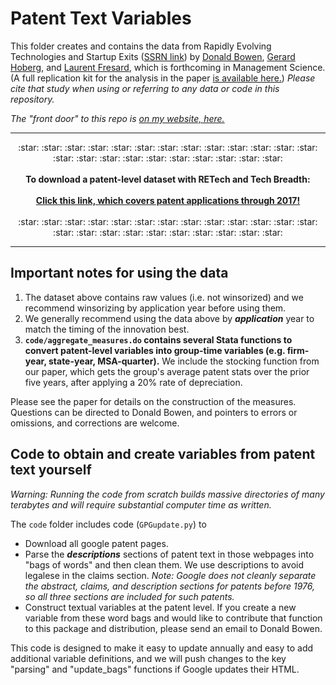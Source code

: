 # Patent Text Variables

This folder creates and contains the data from Rapidly Evolving Technologies and Startup Exits ([SSRN link](https://papers.ssrn.com/sol3/papers.cfm?abstract_id=3245839)) by [Donald Bowen](https://bowen.finance), [Gerard Hoberg](http://www-bcf.usc.edu/~hoberg/), and [Laurent Fresard](https://people.lu.usi.ch/fresal/), which is forthcoming in Management Science. (A full replication kit for the analysis in the paper [is available here.](https://github.com/donbowen/BFH)) _Please cite that study when using or referring to any data or code in this repository._ 

_The "front door" to this repo is [on my website, here.](https://bowen.finance/bfh_data/)_

---

<p align="center"> :star: :star: :star: :star: :star: :star: :star: :star: :star: :star: :star: :star: :star: :star: :star: :star: :star: :star: :star: :star: :star: :star: :star:  
	<br> <br> 
	<b> To download a patent-level dataset with RETech and Tech Breadth: </b>
	<br><br>   <a href="https://github.com/donbowen/Patent-Text-Variables/releases/download/data-to-2017/Pat_text_vars_NotWinsored.zip"><b>Click this link, which covers patent applications through 2017!</b></a>
	<br> <br> :star: :star: :star: :star: :star: :star: :star: :star: :star: :star: :star: :star: :star: :star: :star: :star: :star: :star: :star: :star: :star: :star: :star:   
</p>

---
	
## Important notes for using the data

1. The dataset above contains raw values (i.e. not winsorized) and we recommend winsorizing by application year before using them.
2. We generally recommend using the data above by _**application**_ year to match the timing of the innovation best. 
3. **`code/aggregate_measures.do` contains several Stata functions to convert patent-level variables into group-time variables (e.g. firm-year, state-year, MSA-quarter).** We include the stocking function from our paper, which gets the group's average patent stats over the prior five years, after applying a 20% rate of depreciation. 
 	
Please see the paper for details on the construction of the measures. Questions can be directed to Donald Bowen, and pointers to errors or omissions, and corrections are welcome. 	
				
## Code to obtain and create variables from patent text yourself 

_Warning: Running the code from scratch builds massive directories of many terabytes and will require substantial computer time as written._

The `code` folder includes code (`GPGupdate.py`) to 
- Download all google patent pages. 
- Parse the _**descriptions**_ sections of patent text in those webpages into "bags of words" and then clean them. We use descriptions to avoid legalese in the claims section. _Note: Google does not cleanly separate the abstract, claims, and description sections for patents before 1976, so all three sections are included for such patents._
- Construct textual variables at the patent level. If you create a new variable from these word bags and would like to contribute that function to this package and distribution, please send an email to Donald Bowen. 

This code is designed to make it easy to update annually and easy to add additional variable definitions, and we will push changes to the key "parsing" and "update_bags" functions if Google updates their HTML. 

